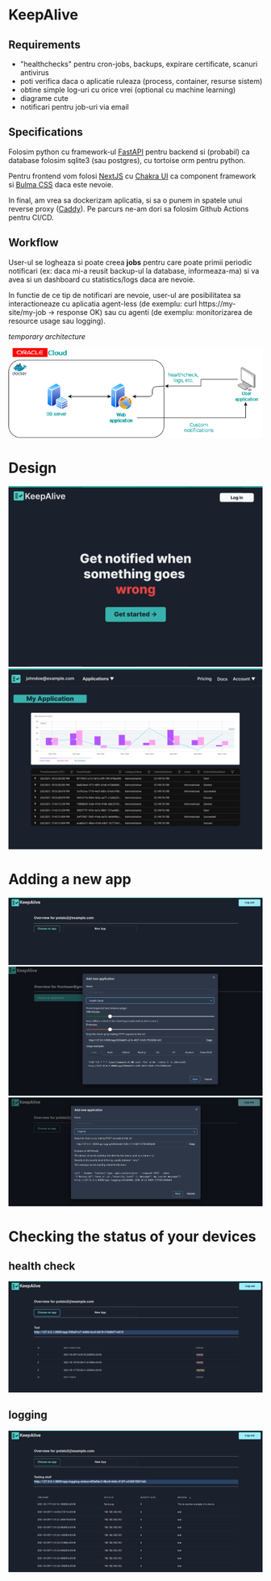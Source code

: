 # KeepAlive

## Requirements

* "healthchecks" pentru cron-jobs, backups, expirare certificate, scanuri antivirus
* poti verifica daca o aplicatie ruleaza (process, container, resurse sistem)
* obtine simple log-uri cu orice vrei (optional cu machine learning)
* diagrame cute
* notificari pentru job-uri via email

## Specifications

Folosim python cu framework-ul [FastAPI](https://fastapi.tiangolo.com/) pentru backend si (probabil) ca database folosim sqlite3 (sau postgres), cu tortoise orm pentru python.

Pentru frontend vom folosi [NextJS](https://nextjs.org/) cu [Chakra UI](https://chakra-ui.com/) ca component framework si [Bulma CSS](https://bulma.io/) daca este nevoie.

In final, am vrea sa dockerizam aplicatia, si sa o punem in spatele unui 
reverse proxy ([Caddy](https://caddyserver.com/docs/quick-starts/reverse-proxy)). Pe parcurs ne-am dori sa folosim Github Actions pentru CI/CD.



## Workflow

User-ul se logheaza si poate creea **jobs** pentru care poate primii periodic
notificari (ex: daca mi-a reusit backup-ul la database, informeaza-ma)
si va avea si un dashboard cu statistics/logs daca are nevoie.

In functie de ce tip de notificari are nevoie, user-ul are posibilitatea sa interactioneaze cu aplicatia agent-less (de exemplu: curl https://my-site/my-job → response OK) sau cu agenti (de exemplu: monitorizarea de resource usage sau logging).

_temporary architecture_

![](./images/architecture.png)

# Design

![](images/main_page.png)
![](images/logged_in.png)


# Adding a new app
![](images/new_app1.png)
![](images/new_app2.png)
![](images/new_app3.png)

# Checking the status of your devices

## health check
![](images/example1.png)

## logging
![](images/example2.png)